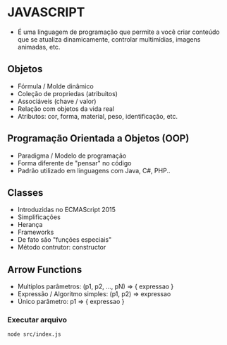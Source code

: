 # JAVASCRIPT
- É uma linguagem de programação que permite a você criar conteúdo que se atualiza dinamicamente, controlar multimídias, imagens animadas, etc.

## Objetos
- Fórmula / Molde dinâmico
- Coleção de propriedas (atribuitos)
- Associáveis (chave / valor)
- Relação com objetos da vida real
- Atributos: cor, forma, material, peso, identificação, etc.

## Programação Orientada a Objetos (OOP)
- Paradigma / Modelo de programação
- Forma diferente de "pensar" no código
- Padrão utilizado em linguagens com Java, C#, PHP..

## Classes
- Introduzidas no ECMAScript 2015
- Simplificações
- Herança
- Frameworks
- De fato são "funções especiais"
- Método contrutor: constructor

## Arrow Functions
- Multiplos parâmetros: (p1, p2, ..., pN) => { expressao }
- Expressão / Algoritmo simples: (p1, p2) => expressao
- Único parâmetro: p1 => { expressao }
  
### Executar arquivo
`node src/index.js`